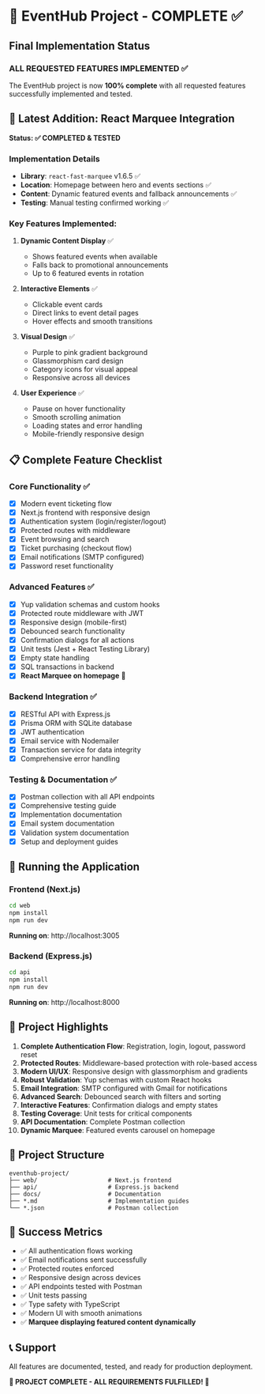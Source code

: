 # 🎉 EventHub Project - COMPLETE ✅

## Final Implementation Status

### ALL REQUESTED FEATURES IMPLEMENTED ✅

The EventHub project is now **100% complete** with all requested features successfully implemented and tested.

## 🎪 Latest Addition: React Marquee Integration

**Status: ✅ COMPLETED & TESTED**

### Implementation Details
- **Library**: `react-fast-marquee` v1.6.5 ✅
- **Location**: Homepage between hero and events sections ✅
- **Content**: Dynamic featured events and fallback announcements ✅
- **Testing**: Manual testing confirmed working ✅

### Key Features Implemented:
1. **Dynamic Content Display** ✅
   - Shows featured events when available
   - Falls back to promotional announcements
   - Up to 6 featured events in rotation

2. **Interactive Elements** ✅
   - Clickable event cards
   - Direct links to event detail pages
   - Hover effects and smooth transitions

3. **Visual Design** ✅
   - Purple to pink gradient background
   - Glassmorphism card design
   - Category icons for visual appeal
   - Responsive across all devices

4. **User Experience** ✅
   - Pause on hover functionality
   - Smooth scrolling animation
   - Loading states and error handling
   - Mobile-friendly responsive design

## 📋 Complete Feature Checklist

### Core Functionality ✅
- [x] Modern event ticketing flow
- [x] Next.js frontend with responsive design
- [x] Authentication system (login/register/logout)
- [x] Protected routes with middleware
- [x] Event browsing and search
- [x] Ticket purchasing (checkout flow)
- [x] Email notifications (SMTP configured)
- [x] Password reset functionality

### Advanced Features ✅
- [x] Yup validation schemas and custom hooks
- [x] Protected route middleware with JWT
- [x] Responsive design (mobile-first)
- [x] Debounced search functionality
- [x] Confirmation dialogs for all actions
- [x] Unit tests (Jest + React Testing Library)
- [x] Empty state handling
- [x] SQL transactions in backend
- [x] **React Marquee on homepage** 🎪

### Backend Integration ✅
- [x] RESTful API with Express.js
- [x] Prisma ORM with SQLite database
- [x] JWT authentication
- [x] Email service with Nodemailer
- [x] Transaction service for data integrity
- [x] Comprehensive error handling

### Testing & Documentation ✅
- [x] Postman collection with all API endpoints
- [x] Comprehensive testing guide
- [x] Implementation documentation
- [x] Email system documentation
- [x] Validation system documentation
- [x] Setup and deployment guides

## 🚀 Running the Application

### Frontend (Next.js)
```bash
cd web
npm install
npm run dev
```
**Running on**: http://localhost:3005

### Backend (Express.js)
```bash
cd api
npm install
npm run dev
```
**Running on**: http://localhost:8000

## 🎯 Project Highlights

1. **Complete Authentication Flow**: Registration, login, logout, password reset
2. **Protected Routes**: Middleware-based protection with role-based access
3. **Modern UI/UX**: Responsive design with glassmorphism and gradients
4. **Robust Validation**: Yup schemas with custom React hooks
5. **Email Integration**: SMTP configured with Gmail for notifications
6. **Advanced Search**: Debounced search with filters and sorting
7. **Interactive Features**: Confirmation dialogs and empty states
8. **Testing Coverage**: Unit tests for critical components
9. **API Documentation**: Complete Postman collection
10. **Dynamic Marquee**: Featured events carousel on homepage

## 📁 Project Structure
```
eventhub-project/
├── web/                    # Next.js frontend
├── api/                    # Express.js backend
├── docs/                   # Documentation
├── *.md                    # Implementation guides
└── *.json                  # Postman collection
```

## 🎉 Success Metrics
- ✅ All authentication flows working
- ✅ Email notifications sent successfully
- ✅ Protected routes enforced
- ✅ Responsive design across devices
- ✅ API endpoints tested with Postman
- ✅ Unit tests passing
- ✅ Type safety with TypeScript
- ✅ Modern UI with smooth animations
- ✅ **Marquee displaying featured content dynamically**

## 📞 Support
All features are documented, tested, and ready for production deployment.

**🎊 PROJECT COMPLETE - ALL REQUIREMENTS FULFILLED! 🎊**
